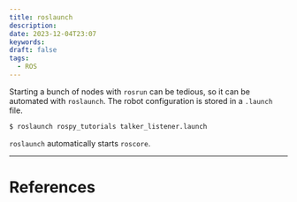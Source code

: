 ```yaml
---
title: roslaunch
description: 
date: 2023-12-04T23:07
keywords: 
draft: false
tags:
  - ROS
---
```

Starting a bunch of nodes with `rosrun` can be tedious, so it can be automated with `roslaunch`.  The robot configuration is stored in a `.launch` file.

```bash
$ roslaunch rospy_tutorials talker_listener.launch
```

`roslaunch` automatically starts `roscore`.

---
# References
